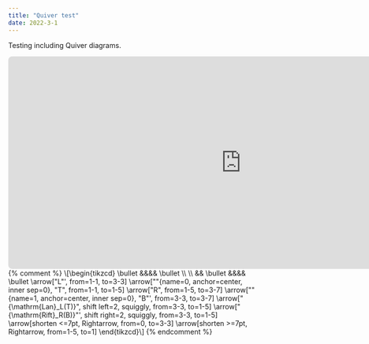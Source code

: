 ```yaml
---
title: "Quiver test"
date: 2022-3-1
---
```

Testing including Quiver diagrams.

<iframe class="quiver-embed" src="https://q.uiver.app/?q=WzAsNCxbMCwwLCJcXGJ1bGxldCJdLFsyLDIsIlxcYnVsbGV0Il0sWzQsMCwiXFxidWxsZXQiXSxbNiwyLCJcXGJ1bGxldCJdLFswLDEsIkwiLDJdLFswLDIsIlQiXSxbMiwzLCJSIl0sWzEsMywiQiIsMl0sWzEsMiwiXFxtYXRocm17TGFufV9MKFQpIiwwLHsib2Zmc2V0IjotMiwic3R5bGUiOnsiYm9keSI6eyJuYW1lIjoic3F1aWdnbHkifX19XSxbMSwyLCJcXG1hdGhybXtSaWZ0fV9SKEIpIiwyLHsib2Zmc2V0IjoyLCJzdHlsZSI6eyJib2R5Ijp7Im5hbWUiOiJzcXVpZ2dseSJ9fX1dLFs1LDEsIiIsMCx7InNob3J0ZW4iOnsic291cmNlIjoyMH19XSxbMiw3LCIiLDAseyJzaG9ydGVuIjp7InRhcmdldCI6MjB9fV1d&embed" width="944" height="432" style="border-radius: 8px; border: none;"></iframe>
{% comment %}
\[\begin{tikzcd}
  \bullet &&&& \bullet \\
  \\
  && \bullet &&&& \bullet
  \arrow["L"', from=1-1, to=3-3]
  \arrow[""{name=0, anchor=center, inner sep=0}, "T", from=1-1, to=1-5]
  \arrow["R", from=1-5, to=3-7]
  \arrow[""{name=1, anchor=center, inner sep=0}, "B"', from=3-3, to=3-7]
  \arrow["{\mathrm{Lan}_L(T)}", shift left=2, squiggly, from=3-3, to=1-5]
  \arrow["{\mathrm{Rift}_R(B)}"', shift right=2, squiggly, from=3-3, to=1-5]
  \arrow[shorten <=7pt, Rightarrow, from=0, to=3-3]
  \arrow[shorten >=7pt, Rightarrow, from=1-5, to=1]
\end{tikzcd}\]
{% endcomment %}